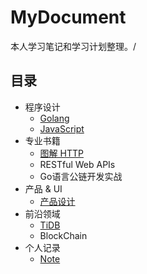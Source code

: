 # MyDocument
本人学习笔记和学习计划整理。/
## 目录
- 程序设计
  - [Golang](Golang/README.md)
  - [JavaScript](JavaScript/README.md)
- 专业书籍
  - [图解 HTTP](图解%20HTTP/README.md)
  - RESTful Web APIs
  - Go语言公链开发实战
- 产品 & UI
  - [产品设计](产品设计/README.md)
- 前沿领域
  - [TiDB](TiDB/README.md)
  - BlockChain
- 个人记录
  - [Note](Note/README.md)
